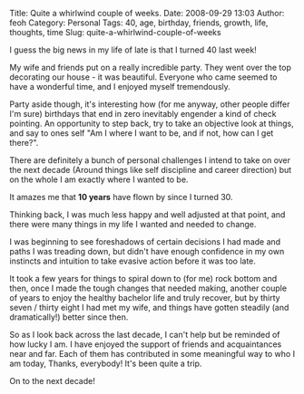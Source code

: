 Title: Quite a whirlwind couple of weeks.
Date: 2008-09-29 13:03
Author: feoh
Category: Personal
Tags: 40, age, birthday, friends, growth, life, thoughts, time
Slug: quite-a-whirlwind-couple-of-weeks

I guess the big news in my life of late is that I turned 40 last week!

<!--more-->  
My wife and friends put on a really incredible party. They went over
the top decorating our house - it was beautiful. Everyone who came
seemed to have a wonderful time, and I enjoyed myself tremendously.

Party aside though, it's interesting how (for me anyway, other people
differ I'm sure) birthdays that end in zero inevitably engender a kind
of check pointing. An opportunity to step back, try to take an objective
look at things, and say to ones self "Am I where I want to be, and if
not, how can I get there?".

There are definitely a bunch of personal challenges I intend to take on
over the next decade (Around things like self discipline and career
direction) but on the whole I am exactly where I wanted to be.

It amazes me that **10 years** have flown by since I turned 30.

Thinking back, I was much less happy and well adjusted at that point,
and there were many things in my life I wanted and needed to change.

I was beginning to see foreshadows of certain decisions I had made and
paths I was treading down, but didn't have enough confidence in my own
instincts and intuition to take evasive action before it was too late.

It took a few years for things to spiral down to (for me) rock bottom
and then, once I made the tough changes that needed making, another
couple of years to enjoy the healthy bachelor life and truly recover,
but by thirty seven / thirty eight I had met my wife, and things have
gotten steadily (and dramatically!) better since then.

So as I look back across the last decade, I can't help but be reminded
of how lucky I am. I have enjoyed the support of friends and
acquaintances near and far. Each of them has contributed in some
meaningful way to who I am today, Thanks, everybody! It's been quite a
trip.

On to the next decade!
